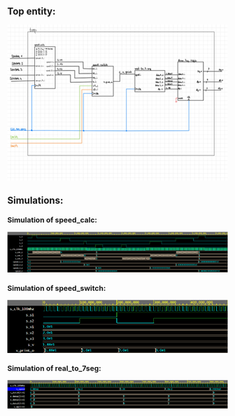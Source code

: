 ## Top entity:

![Top](images/Simulations/Top.jpg)

## Simulations:

### Simulation of speed_calc:

![speed_calc simulation](images/Simulations/sim_speed_calc.png)


### Simulation of speed_switch:

![speed_switch simulation](images/Simulations/sim_speed_switch.png)


### Simulation of real_to_7seg:

![real_to_7seg simulation](images/Simulations/sim_real_to_7seg.png)